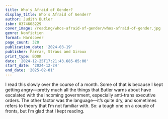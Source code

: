 ```yaml
---
title: Who's Afraid of Gender?
display_title: Who's Afraid of Gender?
author: Judith Butler
isbn: 0374608229
cover_image: /reading/whos-afraid-of-gender/whos-afraid-of-gender.jpg
genre: Nonfiction
format: Hardcover
page_count: 320
publication_date: '2024-03-19'
publisher: Farrar, Straus and Giroux
print_type: BOOK
date: '2024-12-25T17:21:43.685-05:00'
start_date: '2024-12-24'
end_date: '2025-02-01'
---
```


I read this slowly over the course of a month. Some of that is because I kept getting angry—pretty much all the things that Butler warns about have escalated with the incoming government, especially anti-trans executive orders. The other factor was the language—it’s quite dry, and sometimes refers to theory that I’m not familiar with. So: a tough one on a couple of fronts, but I’m glad that I kept reading.
